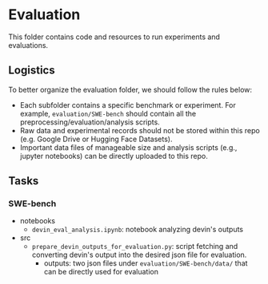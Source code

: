 # Evaluation

This folder contains code and resources to run experiments and evaluations.

## Logistics
To better organize the evaluation folder, we should follow the rules below:
  - Each subfolder contains a specific benchmark or experiment. For example, `evaluation/SWE-bench` should contain
all the preprocessing/evaluation/analysis scripts.
  - Raw data and experimental records should not be stored within this repo (e.g. Google Drive or Hugging Face Datasets).
  - Important data files of manageable size and analysis scripts (e.g., jupyter notebooks) can be directly uploaded to this repo.

## Tasks
### SWE-bench
- notebooks
  - `devin_eval_analysis.ipynb`: notebook analyzing devin's outputs
- src
  - `prepare_devin_outputs_for_evaluation.py`: script fetching and converting devin's output into the desired json file for evaluation.
    - outputs: two json files under `evaluation/SWE-bench/data/` that can be directly used for evaluation
